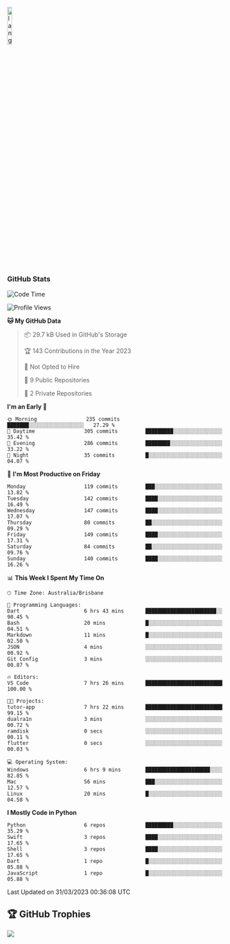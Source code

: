 <p align="left"><img width=15%" src="https://github.com/alansmathew/alansmathew/raw/master/lang.gif" alt="lang image here" /></p>

# <h3 align="left">GitHub Stats</h3>

<!--START_SECTION:waka-->
![Code Time](http://img.shields.io/badge/Code%20Time-188%20hrs%2029%20mins-blue)

![Profile Views](http://img.shields.io/badge/Profile%20Views-4-blue)

**🐱 My GitHub Data** 

> 📦 29.7 kB Used in GitHub's Storage 
 > 
> 🏆 143 Contributions in the Year 2023
 > 
> 🚫 Not Opted to Hire
 > 
> 📜 9 Public Repositories 
 > 
> 🔑 2 Private Repositories 
 > 
**I'm an Early 🐤** 

```text
🌞 Morning                235 commits         ███████░░░░░░░░░░░░░░░░░░   27.29 % 
🌆 Daytime                305 commits         █████████░░░░░░░░░░░░░░░░   35.42 % 
🌃 Evening                286 commits         ████████░░░░░░░░░░░░░░░░░   33.22 % 
🌙 Night                  35 commits          █░░░░░░░░░░░░░░░░░░░░░░░░   04.07 % 
```
📅 **I'm Most Productive on Friday** 

```text
Monday                   119 commits         ███░░░░░░░░░░░░░░░░░░░░░░   13.82 % 
Tuesday                  142 commits         ████░░░░░░░░░░░░░░░░░░░░░   16.49 % 
Wednesday                147 commits         ████░░░░░░░░░░░░░░░░░░░░░   17.07 % 
Thursday                 80 commits          ██░░░░░░░░░░░░░░░░░░░░░░░   09.29 % 
Friday                   149 commits         ████░░░░░░░░░░░░░░░░░░░░░   17.31 % 
Saturday                 84 commits          ██░░░░░░░░░░░░░░░░░░░░░░░   09.76 % 
Sunday                   140 commits         ████░░░░░░░░░░░░░░░░░░░░░   16.26 % 
```


📊 **This Week I Spent My Time On** 

```text
🕑︎ Time Zone: Australia/Brisbane

💬 Programming Languages: 
Dart                     6 hrs 43 mins       ███████████████████████░░   90.45 % 
Bash                     20 mins             █░░░░░░░░░░░░░░░░░░░░░░░░   04.51 % 
Markdown                 11 mins             █░░░░░░░░░░░░░░░░░░░░░░░░   02.50 % 
JSON                     4 mins              ░░░░░░░░░░░░░░░░░░░░░░░░░   00.92 % 
Git Config               3 mins              ░░░░░░░░░░░░░░░░░░░░░░░░░   00.87 % 

🔥 Editors: 
VS Code                  7 hrs 26 mins       █████████████████████████   100.00 % 

🐱‍💻 Projects: 
tutor-app                7 hrs 22 mins       █████████████████████████   99.15 % 
dualra1n                 3 mins              ░░░░░░░░░░░░░░░░░░░░░░░░░   00.72 % 
ramdisk                  0 secs              ░░░░░░░░░░░░░░░░░░░░░░░░░   00.11 % 
flutter                  0 secs              ░░░░░░░░░░░░░░░░░░░░░░░░░   00.03 % 

💻 Operating System: 
Windows                  6 hrs 9 mins        █████████████████████░░░░   82.85 % 
Mac                      56 mins             ███░░░░░░░░░░░░░░░░░░░░░░   12.57 % 
Linux                    20 mins             █░░░░░░░░░░░░░░░░░░░░░░░░   04.58 % 
```

**I Mostly Code in Python** 

```text
Python                   6 repos             █████████░░░░░░░░░░░░░░░░   35.29 % 
Swift                    3 repos             ████░░░░░░░░░░░░░░░░░░░░░   17.65 % 
Shell                    3 repos             ████░░░░░░░░░░░░░░░░░░░░░   17.65 % 
Dart                     1 repo              █░░░░░░░░░░░░░░░░░░░░░░░░   05.88 % 
JavaScript               1 repo              █░░░░░░░░░░░░░░░░░░░░░░░░   05.88 % 
```




 Last Updated on 31/03/2023 00:36:08 UTC
<!--END_SECTION:waka-->

## 🏆 GitHub Trophies

![](https://github-profile-trophy.vercel.app/?username=samh06&theme=discord&no-frame=true&no-bg=false&margin-w=4)
